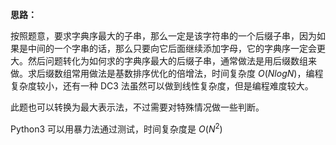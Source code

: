 **思路：**

按照题意，要求字典序最大的子串，那么一定是该字符串的一个后缀子串，因为如果是中间的一个字串的话，那么只要向它后面继续添加字母，它的字典序一定会更大。然后问题转化为如何求的字典序最大的后缀子串，通常做法是用后缀数组来做。求后缀数组常用做法是基数排序优化的倍增法，时间复杂度 $O(NlogN)$，编程复杂度较小，还有一种 DC3 法虽然可以做到线性复杂度，但是编程难度较大。

此题也可以转换为最大表示法，不过需要对特殊情况做一些判断。

Python3 可以用暴力法通过测试，时间复杂度是 $O(N^2)$

